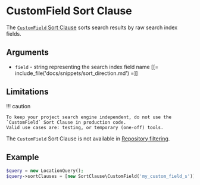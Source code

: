 # CustomField Sort Clause

The [`CustomField` Sort Clause](https://github.com/ibexa/core/blob/main/src/contracts/Repository/Values/Content/Query/SortClause/CustomField.php)
sorts search results by raw search index fields.

## Arguments

- `field` - string representing the search index field name
[[= include_file('docs/snippets/sort_direction.md') =]]

## Limitations

!!! caution

    To keep your project search engine independent, do not use the `CustomField` Sort Clause in production code.
    Valid use cases are: testing, or temporary (one-off) tools.

The `CustomField` Sort Clause is not available in [Repository filtering](search_api.md#repository-filtering).

## Example

``` php
$query = new LocationQuery();
$query->sortClauses = [new SortClause\CustomField('my_custom_field_s')];
```

